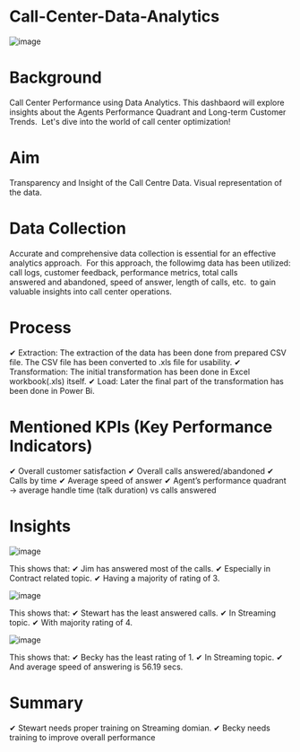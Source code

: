 # Call-Center-Data-Analytics

![image](https://github.com/Mayukh19/Call-Center-Data-Analytics/assets/119560255/8bfc0863-2ac9-4f4d-aca0-23370f79ea0b)

# Background
Call Center Performance using Data Analytics.
This dashbaord will explore insights about the Agents Performance Quadrant and Long-term Customer Trends. 
Let's dive into the world of call center optimization!

# Aim
Transparency and Insight of the Call Centre Data.
Visual representation of the data.

# Data Collection
Accurate and comprehensive data collection is essential for an effective analytics approach. 
For this approach, the followimg data has been utilized:
call logs, customer feedback, performance metrics, total calls answered and abandoned, speed of answer, length of calls, etc.  to gain valuable insights into call center operations.

# Process
✔ Extraction: The extraction of the data has been done from prepared CSV file. The CSV file has been converted to .xls file for usability. 
 ✔ Transformation: The initial transformation has been done in Excel workbook(.xls) itself.
✔ Load: Later the final part of the transformation has been done in Power Bi.

# Mentioned KPIs (Key Performance Indicators)
✔ Overall customer satisfaction
✔ Overall calls answered/abandoned
✔ Calls by time
✔ Average speed of answer
✔ Agent’s performance quadrant -> average handle time (talk duration) vs calls answered

# Insights

![image](https://github.com/Mayukh19/Call-Center-Data-Analytics/assets/119560255/ebe26898-d7cc-421b-a8b1-f431325589b3)

This shows that:
✔ Jim has answered most of the calls.
✔ Especially in Contract related topic. 
✔ Having a majority of rating of 3.

![image](https://github.com/Mayukh19/Call-Center-Data-Analytics/assets/119560255/063c5229-4fad-4f9a-a857-646896117416)

This shows that:
✔ Stewart has the least answered calls.
✔ In Streaming topic.
✔ With majority rating of 4.

![image](https://github.com/Mayukh19/Call-Center-Data-Analytics/assets/119560255/009356b5-0474-46eb-b433-c16f37587cc9)

This shows that:
✔ Becky has the least rating of 1.
✔ In Streaming topic.
✔ And average speed of answering is 56.19 secs.

# Summary
✔ Stewart needs proper training on Streaming domian.
✔ Becky needs training to improve overall performance

